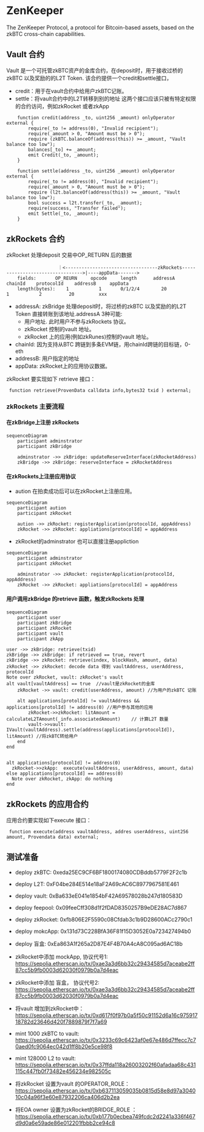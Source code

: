 # ZenKeeper
The ZenKeeper Protocol, a protocol for Bitcoin-based assets, based on the zkBTC cross-chain capabilities.

## Vault 合约
Vault 是一个可托管zkBTC资产的金库合约，在deposit时，用于接收过桥的zkBTC 以及奖励的的L2T Token. 该合约提供一个credit和settle接口，
- credit：用于在vault合约中给用户zkBTC记账。
- settle：将vault合约中的L2T转移到别的地址
这两个接口应该只被有特定权限的合约访问，例如zkRocket 或者zkApp
```solidity
    function credit(address _to, uint256 _amount) onlyOperator external {
        require(_to != address(0), "Invalid recipient");
        require(_amount > 0, "Amount must be > 0");
        require (zkBTC.balanceOf(address(this)) >= _amount, "Vault balance too low");
        balances[_to] += _amount;
        emit Credit(_to, _amount);
    }

    function settle(address _to, uint256 _amount) onlyOperator external {
        require(_to != address(0), "Invalid recipient");
        require(_amount > 0, "Amount must be > 0");
        require (l2t.balanceOf(address(this)) >= _amount, "Vault balance too low");
        bool success = l2t.transfer(_to, _amount);
        require(success, "Transfer failed");
        emit Settle(_to, _amount);
    }

```
## zkRockets 合约
zkRocket 处理deposit 交易中OP_RETURN 后的数据
```
                   ｜<----------------------------------zkRockets--------------------------------->|----appData------->
    fields:       OP_REURN     opcode     length      addressA    chainId    protocolId    addressB     appData
    length(bytes):    1           1       0/1/2/4        20            1           2          20         xxx 
```
- addressA: zkBridge 处理deposit时，将过桥的zkBTC 以及奖励的的L2T Token 直接转账到该地址.addressA 3种可能:
   - 用户地址. 此时用户不参与zkRockets 协议。
   - zkRocket 控制的vault 地址。
   - zkRocket 上的应用(例如zkRunes)控制的vault 地址。 
- chainId: 因为支持从BTC 跨链到多条EVM链，用chainId跨链的目标链，0-eth 
- addressB: 用户指定的地址
- appData: zkRocket上的应用协议数据。

zkRocket 要实现如下 retrieve 接口：
```solidity 
 function retrieve(ProvenData calldata info,bytes32 txid ) external;
```
### zkRockets 主要流程

#### 在zkBridge上注册 zkRockets 
```mermaid
sequenceDiagram
    participant adminstrator
    participant zkBridge

    adminstrator ->> zkBridge: updateReserveInterface(zkRocketAddress)
    zkBridge ->> zkBridge: reserveInterface = zkRocketAddress

```

#### 在zkRockets上注册应用协议
- aution 在拍卖成功后可以在zkRocket上注册应用。
```mermaid
sequenceDiagram
    participant aution
    participant zkRocket

    aution ->> zkRocket: registerApplication(protocolId, appAddress)
    zkRocket ->> zkRocket: appliations[protocolId] = appAddress
```
- zkRocket的adminstrator 也可以直接注册appliction
```mermaid
sequenceDiagram
    participant adminstrator
    participant zkRocket

    adminstrator ->> zkRocket: registerApplication(protocolId, appAddress)
    zkRocket ->> zkRocket: appliations[protocolId] = appAddress
```


#### 用户调用zkBridge 的retrieve 函数，触发zkRockets 处理 
```mermaid
sequenceDiagram
    participant user 
    participant zkBridge
    participant zkRocket
    participant vault
    participant zkApp 

user ->> zkBridge: retrieve(txid)
zkBridge ->> zkBridge: if retrieved == true, revert 
zkBridge ->> zkRocket: retrieve(index, blockHash, amount, data)
zkRocket ->> zkRocket: decode data 得到 vaultAddress, userAddress, protocolId
Note over zkRocket, vault: zkRocket's vault 
alt vault[vaultAddress] == true  //vault是zkRocket的金库
    zkRocket ->> vault: credit(userAddress, amount) //为用户的zkBTC 记账
    
    alt applications[protolId] != vaultAddress && applications[protolId] != address(0) //用户参与其他的应用
        zkRocket->>zkRocket: litAmount = calculateL2TAmount(_info.associatedAmount)    // 计算L2T 数量
        vault->>vault:  IVault(vaultAddress).settle(address(applications[protocolId]), litAmount) //将zkBTC转给用户
    end
end 


alt applications[protocolId] != address(0)
  zkRocket->>zkApp:  execute(vaultAddress, userAddress, amount, data)
else applications[protocolId] == address(0)
  Note over zkRocket, zkApp: do nothing 
end

```
## zkRockets 的应用合约
应用合约要实现如下execute 接口：
```solidity 
 function execute(address vaultAddress, addres userAddress, uint256 amount, Provendata data) external;
```

## 测试准备
- deploy zkBTC: 0xeda25EC9CF6BF1800174080CDBddb5779F2F2c1b
- deploy L2T: 0xF04be284E514e18aF2A69cAC6C8977967581E461
- deploy vault: 0xBa633eE041e1854bF42A69578028b247d180583D
- deploy feepool: 0x09feeCff308d1f2fDAD8350257B9eDE28AC7d867
- deploy zkRocket: 0xfb806E2F5590c08Cfdab3c1b9D28600ACc2790c1
- deploy mokcApp: 0x131d73C228BfA36F81f15D3052E0a723427494b0
- deploy 盲盒: 0xEa863A1f265a2D87E4F4B70A4cA8C095ad6AC18b
- zkRocket中添加 mockApp, 协议代号1: https://sepolia.etherscan.io/tx/0xae3a3d6bb32c29434585d7aceabe2ff87cc5b9fb0003d62030f0979b0a7d4eac
- zkRocket中添加 盲盒， 协议代号2: https://sepolia.etherscan.io/tx/0xae3a3d6bb32c29434585d7aceabe2ff87cc5b9fb0003d62030f0979b0a7d4eac
- 将vault 增加到zkRocket中：https://sepolia.etherscan.io/tx/0xd617f0f97b0a5f50c91152d6a16c97591718782d23646d420f7889879f7f7a69

- mint 1000 zkBTC to vault: https://sepolia.etherscan.io/tx/0x3233c69c6423af0e67e486d7ffecc7c70aed0fc9064ec042d1ff8b20e5ce98f8
- mint 128000 L2 to vault: https://sepolia.etherscan.io/tx/0x37ffda118a26003202f60afadaa68c431115c447fb0f73482e456234e982505c

- 将zkRocket 设置为vault 的OPERATOR_ROLE： https://sepolia.etherscan.io/tx/0xb637113059035b0815d58e8d97a304010c04a96f3e60e87932206ca406d2b2ea

- 将EOA owner 设置为zkRocket的BRIDGE_ROLE ：https://sepolia.etherscan.io/tx/0xb177b0ecbea749fcdc2d2241a336f467d9d0a6e59ade86e012201fbbb2ce94c8


